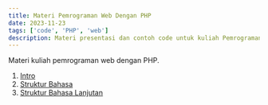 ```yaml
---
title: Materi Pemrograman Web Dengan PHP
date: 2023-11-23
tags: ['code', 'PHP', 'web']
description: Materi presentasi dan contoh code untuk kuliah Pemrograman Web Dengan PHP
---
```


Materi kuliah pemrograman web dengan PHP.

1. [Intro](/slides/pemrograman-web-php/00-intro.html)
2. [Struktur Bahasa](/slides/pemrograman-web-php/01-struktur-bahasa.html)
3. [Struktur Bahasa Lanjutan](/slides/pemrograman-web-php/02-struktur-bahasa-lanjutan.html)
